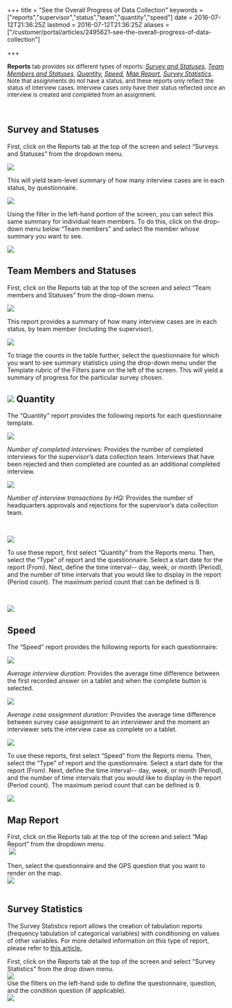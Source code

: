 +++
title = "See the Overall Progress of Data Collection"
keywords = ["reports","supervisor","status","team","quantity","speed"]
date = 2016-07-12T21:36:25Z
lastmod = 2016-07-12T21:36:25Z
aliases = ["/customer/portal/articles/2495621-see-the-overall-progress-of-data-collection"]

+++

**Reports** <span style="font-size: 13px;">tab provides six different
types of reports: </span>[*Survey and Statuses*](#survey)<span
style="font-size: 13px;">, </span>[*Team Members and
Statuses*](#team)<span style="font-size: 13px;">,
</span>*[Quantity](#quantity),*<span
style="font-size: 13px;"> </span>*[Speed](#speed), [Map Report](#Map),
[Survey Statistics](#stat).*<span style="font-size: 13px;">  Note
that assignments do not have a status, and these reports only reflect
the status of Interview cases. Interview cases only have their status
reflected once an interview is created and completed from an assignment.
 </span>

 

<span id="survey"></span>Survey and Statuses
--------------------------------------------

First, click on the Reports tab at the top of the screen and select
“Surveys and Statuses” from the dropdown menu. 

![](/images/773006.png)

This will yield team-level summary of how many interview cases are in
each status, by questionnaire. 

  
![](/images/773004.png)

Using the filter in the left-hand portion of the screen, you can select
this same summary for individual team members. To do this, click on the
drop-down menu below “Team members” and select the member whose summary
you want to see.

  
![](/images/773005.png)

<span id="team"></span>Team Members and Statuses
------------------------------------------------

First, click on the Reports tab at the top of the screen and select
“Team members and Statuses” from the drop-down menu.

  
![](/images/773007.png)

This report provides a summary of how many interview cases are in each
status, by team member (including the supervisor). 

  
![](/images/773008.png)

To triage the counts in the table further, select the questionnaire for
which you want to see summary statistics using the drop-down menu under
the Template rubric of the Filters pane on the left of the screen. This
will yield a summary of progress for the particular survey chosen.

![](/images/773009.png)  <span id="quantity"></span>Quantity 
------------------------------------------------------------

The “Quantity” report provides the following reports for each
questionnaire template. 

  
![](/images/773010.png)

*Number of completed interviews:* Provides the number of completed
interviews for the supervisor’s data collection team. Interviews that
have been rejected and then completed are counted as an additional
completed interview. 

  
![](/images/773011.png)

*Number of interview transactions by HQ:* Provides the number of
headquarters approvals and rejections for the supervisor’s data
collection team.

 

![](/images/773012.png)

To use these report, first select “Quantity” from the Reports menu.
Then, select the “Type” of report and the questionnaire. Select a start
date for the report (From). Next, define the time interval-- day, week,
or month (Period), and the number of time intervals that you would like
to display in the report (Period count). The maximum period count that
can be defined is 9. 

 

![](/images/773013.png)

<span id="speed"></span>Speed 
------------------------------

The “Speed” report provides the following reports for each
questionnaire:  
  
![](/images/773014.png)  
  
*Average interview duration:* Provides the average time difference
between the first recorded answer on a tablet and when the complete
button is selected.  
  
![](/images/773015.png)  
  
*Average case assignment duration:* Provides the average time difference
between survey case assignment to an interviewer and the moment an
interviewer sets the interview case as complete on a tablet.  
  
![](/images/773016.png)  
  
To use these reports, first select “Speed” from the Reports menu. Then,
select the “Type” of report and the questionnaire. Select a start date
for the report (From). Next, define the time interval-- day, week, or
month (Period), and the number of time intervals that you would like to
display in the report (Period count). The maximum period count that can
be defined is 9.  
  
![](/images/773017.png)

<span id="Map"></span>Map Report 
---------------------------------

First, click on the Reports tab at the top of the screen and select “Map
Report” from the dropdown menu.  
 ![](/images/886367.png)  
  
  
Then, select the questionnaire and the GPS question that you want to
render on the map.   
![](/images/886368.png)  
 

<span id="stat"></span>Survey Statistics 
-----------------------------------------

The Survey Statistics report allows the creation of tabulation reports
(frequency tabulation of categorical variables) with conditioning on
values of other variables. For more detailed information on this type of
report, please refer to [this
article.](http://support.mysurvey.solutions/customer/en/portal/articles/2945778-report-survey-statistics?b_id=12728)   
  
First, click on the Reports tab at the top of the screen and select
"Survey Statistics" from the drop down menu.   
![](/images/886369.png)  
Use the filters on the left-hand side to define the questionnaire,
question, and the condition question (if applicable).   
![](/images/886370.png)
